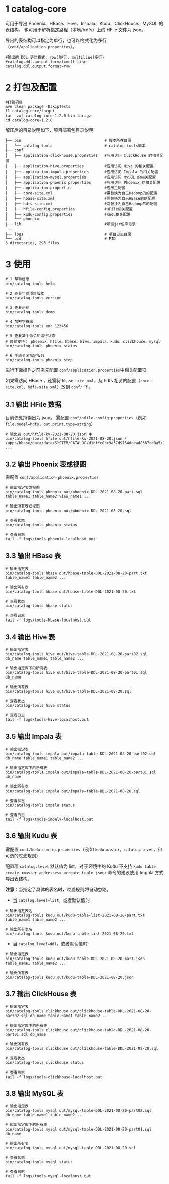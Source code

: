 
# 1 catalog-core
可用于导出 Phoenix、HBase、Hive、Impala、Kudu、ClickHouse、MySQL 的表结构，
也可用于解析指定路径（本地/hdfs）上的 HFile 文件为 json。

导出的表结构可以指定为单行，也可以格式化为多行（`conf/application.properties`）。
```
#输出的 DDL 语句格式: row(单行)、multiline(多行)
#catalog.ddl.output.format=multiline
catalog.ddl.output.format=row
```

# 2 打包及配置
```
#打包项目
mvn clean package -DskipTests
ll catalog-core/target
tar -zxf catalog-core-1.2.0-bin.tar.gz
cd catalog-core-1.2.0
```

解压后的目录说明如下，项目部署包目录说明
```
├── bin                                     # 脚本所在目录
│   └── catalog-tools                       # catalog-tools脚本
├── conf
│   ├── application-clickhouse.properties   #应用访问 ClickHouse 的相关配置
│   ├── application-hive.properties         #应用访问 Hive 的相关配置
│   ├── application-impala.properties       #应用访问 Impala 的相关配置
│   ├── application-mysql.properties        #应用访问 MySQL 的相关配置
│   ├── application-phoenix.properties      #应用访问 Phoenix 的相关配置
│   ├── application.properties              #应用主配置
│   ├── core-site.xml                       #需替换为自己Hadoop的的配置
│   ├── hbase-site.xml                      #需替换为自己HBase的的配置
│   ├── hdfs-site.xml                       #需替换为自己Hadoop的的配置
│   ├── hfile-config.properties             #HFile相关配置
│   ├── kudu-config.properties              #Kudu相关配置
│   └── phoenix
├── lib                                     #项目jar包库目录
 ……
├── logs                                    # 项目日志目录
└── pid                                     # PID
6 directories, 293 files
```



# 3 使用
```
# 1 帮助信息
bin/catalog-tools help

# 2 查看当前项目版本
bin/catalog-tools version

# 3 查看示例
bin/catalog-tools demo

# 4 加密字符串
bin/catalog-tools enc 123456

# 5 查看某个命令的运行状态
# 目前支持： phoenix、hfile、hbase、hive、impala、kudu、clickhouse、mysql
bin/catalog-tools phoenix status

# 6 手动关闭指定服务
bin/catalog-tools phoenix stop
```

进行下面操作之前需先配置 `conf/application.properties`中相关配置项

如果需访问 HBase ，还需将 `hbase-site.xml`，及 hdfs 相关的配置（`core-site.xml`、`hdfs-site.xml`）放到  `conf/` 下。


## 3.1 输出 HFile 数据
目前仅支持输出为 json。
需配置 `conf/hfile-config.properties`（例如 `file.model=hdfs`，`out.print.type=string`）
```
# 输出到 out/hfile-kv-2021-08-20.json 中
bin/catalog-tools hfile out/hfile-kv-2021-08-20.json \
/apps/hbase/data/data/SYSTEM/CATALOG/d1dffe0be9a37d9734deead8367ce8a5/0/9d600b80522d4f82b976c55f72adbf0f ...
```

## 3.2 输出 Phoenix 表或视图
需配置 `conf/application-phoenix.properties`
```
# 输出指定表或视图
bin/catalog-tools phoenix out/phoenix-DDL-2021-08-20-part.sql table_name1 table_name2 view_name1 ...

# 输出所有表或视图
bin/catalog-tools phoenix out/phoenix-DDL-2021-08-20.sql

# 查看状态
bin/catalog-tools phoenix status

# 查看日志
tail -f logs/tools-phoenix-localhost.out
```

## 3.3 输出 HBase 表
```
# 输出指定表
bin/catalog-tools hbase out/hbase-table-DDL-2021-08-20-part.txt table_name1 table_name2 ...

# 输出所有表
bin/catalog-tools hbase out/hbase-table-DDL-2021-08-20.txt

# 查看状态
bin/catalog-tools hbase status

# 查看日志
tail -f logs/tools-hbase-localhost.out
```

## 3.4 输出 Hive 表
```
# 输出指定表
bin/catalog-tools hive out/hive-table-DDL-2021-08-20-part02.sql db_name table_name1 table_name2 ...

# 输出指定库下的所有表
bin/catalog-tools hive out/hive-table-DDL-2021-08-20-part01.sql db_name

# 输出所有表
bin/catalog-tools hive out/hive-table-DDL-2021-08-20.sql

# 查看状态
bin/catalog-tools hive status

# 查看日志
tail -f logs/tools-hive-localhost.out
```

## 3.5 输出 Impala 表
```
# 输出指定表
bin/catalog-tools impala out/impala-table-DDL-2021-08-20-part02.sql db_name table_name1 table_name2 ...

# 输出指定库下的所有表
bin/catalog-tools impala out/impala-table-DDL-2021-08-20-part01.sql db_name

# 输出所有表
bin/catalog-tools impala out/impala-table-DDL-2021-08-20.sql

# 查看状态
bin/catalog-tools impala status

# 查看日志
tail -f logs/tools-impala-localhost.out
```

## 3.6 输出 Kudu 表
需配置 `conf/kudu-config.properties`（例如 `kudu.master`，`catalog.level`，和可选的过滤规则）

配置项 `catalog.level` 默认值为 list，对于环境中的 Kudu 不支持 `kudu table create <master_addresses> <create_table_json>` 
命令的建议使用 Impala 方式导出表结构。

**注意**：当指定了具体的表名时，过滤规则将自动忽略。

* 当 `catalog.level=list`，或者默认值时
```
# 输出指定表名
bin/catalog-tools kudu out/kudu-table-list-2021-08-20-part.txt table_name1 table_name2 ...

# 输出所有表名
bin/catalog-tools kudu out/kudu-table-list-2021-08-20.txt
```

* 当 `catalog.level=ddl`，或者默认值时
```
# 输出指定表
bin/catalog-tools kudu out/kudu-table-DDL-2021-08-20-part.json table_name1 table_name2 ...

# 输出所有表
bin/catalog-tools kudu out/kudu-table-DDL-2021-08-20.json
```

## 3.7 输出 ClickHouse 表
```
# 输出指定表
bin/catalog-tools clickhouse out/clickhouse-table-DDL-2021-08-20-part02.sql db_name table_name1 table_name2 ...

# 输出指定库下的所有表
bin/catalog-tools clickhouse out/clickhouse-table-DDL-2021-08-20-part01.sql db_name

# 输出所有表
bin/catalog-tools clickhouse out/clickhouse-table-DDL-2021-08-20.sql

# 查看状态
bin/catalog-tools clickhouse status

# 查看日志
tail -f logs/tools-clickhouse-localhost.out
```


## 3.8 输出 MySQL 表
```
# 输出指定表
bin/catalog-tools mysql out/mysql-table-DDL-2021-08-20-part02.sql db_name table_name1 table_name2 ...

# 输出指定库下的所有表
bin/catalog-tools mysql out/mysql-table-DDL-2021-08-20-part01.sql db_name

# 输出所有表
bin/catalog-tools mysql out/mysql-table-DDL-2021-08-20.sql

# 查看状态
bin/catalog-tools mysql status

# 查看日志
tail -f logs/tools-mysql-localhost.out
```


